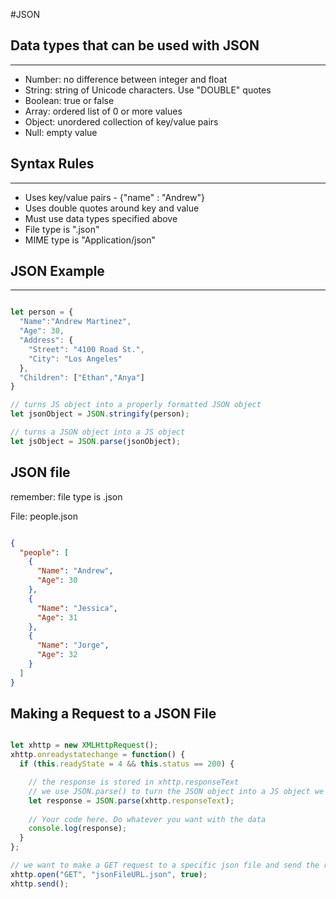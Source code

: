 #JSON

## Data types that can be used with JSON
---

* Number: no difference between integer and float
* String: string of Unicode characters. Use "DOUBLE" quotes
* Boolean: true or false
* Array: ordered list of 0 or more values
* Object: unordered collection of key/value pairs
* Null: empty value

## Syntax Rules
---

* Uses key/value pairs - {"name" : "Andrew"}
* Uses double quotes around key and value
* Must use data types specified above
* File type is ".json"
* MIME type is "Application/json"

## JSON Example
---
```js

let person = {
  "Name":"Andrew Martinez",
  "Age": 30,
  "Address": {
    "Street": "4100 Road St.",
    "City": "Los Angeles"
  },
  "Children": ["Ethan","Anya"]
}

// turns JS object into a properly formatted JSON object
let jsonObject = JSON.stringify(person);

// turns a JSON object into a JS object
let jsObject = JSON.parse(jsonObject);

```

## JSON file

remember: file type is .json

File: people.json
```json

{
  "people": [
    {
      "Name": "Andrew",
      "Age": 30
    },
    {
      "Name": "Jessica",
      "Age": 31
    },
    {
      "Name": "Jorge",
      "Age": 32
    }
  ]
}

```

## Making a Request to a JSON File

```js

let xhttp = new XMLHttpRequest();
xhttp.onreadystatechange = function() {
  if (this.readyState = 4 && this.status == 200) {

    // the response is stored in xhttp.responseText
    // we use JSON.parse() to turn the JSON object into a JS object we can work with.
    let response = JSON.parse(xhttp.responseText);
    
    // Your code here. Do whatever you want with the data
    console.log(response);
  }
};

// we want to make a GET request to a specific json file and send the request
xhttp.open("GET", "jsonFileURL.json", true);
xhttp.send();

```

